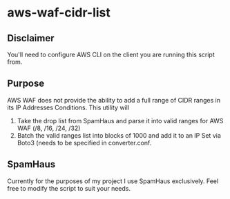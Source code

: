 # aws-waf-cidr-list

## Disclaimer

You'll need to configure AWS CLI on the client you are running this script from.

## Purpose

AWS WAF does not provide the ability to add a full range of CIDR ranges in its IP Addresses Conditions.  This utility will

1) Take the drop list from SpamHaus and parse it into valid ranges for AWS WAF (/8, /16, /24, /32)
2) Batch the valid ranges list into blocks of 1000 and add it to an IP Set via Boto3 (needs to be specified in converter.conf.

## SpamHaus

Currently for the purposes of my project I use SpamHaus exclusively.  Feel free to modify the script to suit your needs.
